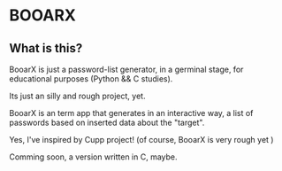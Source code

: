 # BOOARX

## What is this?

BooarX is just a password-list generator, in a germinal stage, for educational purposes (Python && C studies).

Its just an silly and rough project, yet.

BooarX is an term app that generates in an interactive way, a list of passwords based on inserted data about the "target".

Yes, I've inspired by Cupp project! (of course, BooarX is very rough yet )

Comming soon, a version written in C, maybe.


